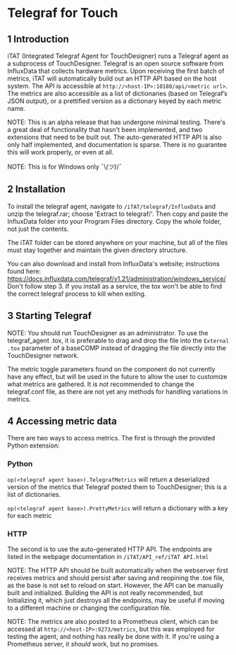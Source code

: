 # Telegraf for Touch

## 1	Introduction
iTAT (Integrated Telegraf Agent for TouchDesigner) runs a Telegraf agent as a subprocess of TouchDesigner. Telegraf is an open source software from InfluxData that collects hardware metrics. Upon receiving the first batch of metrics, iTAT will automatically build out an HTTP API based on the host system. The API is accessible at `http://<host-IP>:10180/api/<metric url>`. The metrics are also accessible as a list of dictionaries (based on Telegraf’s JSON output), or a prettified version as a dictionary keyed by each metric name.

NOTE: This is an alpha release that has undergone minimal testing. There's a great deal of functionality that hasn't been implemented, and two extensions that need to be built out. The auto-generated HTTP API is also only half implemented, and documentation is sparse. There is no guarantee this will work properly, or even at all.

NOTE: This is for Windows only ¯\\_(ツ)_/¯


## 2	Installation
To install the telegraf agent, navigate to `/iTAT/telegraf/InfluxData` and unzip the telegraf.rar; choose 'Extract to telegraf/'. Then copy and paste the InfluxData folder into your Program Files directory. Copy the whole folder, not just the contents.

The iTAT folder can be stored anywhere on your machine, but all of the files must stay together and maintain the given directory structure.

You can also download and install from InfluxData's website; instructions found here: https://docs.influxdata.com/telegraf/v1.21/administration/windows_service/
Don't follow step 3. If you install as a service, the tox won't be able to find the correct telegraf process to kill when exiting. 

## 3	Starting Telegraf
NOTE: You should run TouchDesigner as an administrator.
To use the telegraf_agent .tox, it is preferable to drag and drop the file into the `External .tox` parameter of a baseCOMP instead of dragging the file directly into the TouchDesigner network.

The metric toggle parameters found on the component do not currently have any effect, but will be used in the future to allow the user to customize what metrics are gathered. It is not recommended to change the telegraf.conf file, as there are not yet any methods for handling variations in metrics.

## 4	Accessing metric data
There are two ways to access metrics. The first is through the provided Python extension:
### Python
`op(<telegraf agent base>).TelegrafMetrics` will return a deserialized version of the metrics that Telegraf posted them to TouchDesigner; this is a list of dictionaries.

`op(<telegraf agent base>).PrettyMetrics` will return a dictionary with a key for each metric

### HTTP
The second is to use the auto-generated HTTP API. The endpoints are listed in the webpage documentation in `/iTAT/API_ref/iTAT API.html`

NOTE: The HTTP API should be built automatically when the webserver first receives metrics and should persist after saving and reopining the .toe file, as the base is not set to reload on start. However, the API can be manually built and initialized. Building the API is not really recommended, but Initializing it, which just destroys all the endpoints, may be useful if moving to a different machine or changing the configuration file.

NOTE: The metrics are also posted to a Prometheus client, which can be accessed at `http://<host-IP>:9273/metrics`, but this was employed for testing the agent, and nothing has really be done with it. If you're using a Prometheus server, it *should* work, but no promises.

